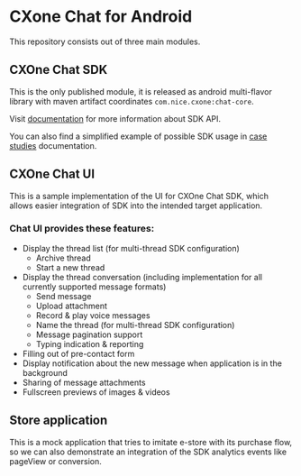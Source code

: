# CXone Chat for Android

This repository consists out of three main modules.

## CXOne Chat SDK

This is the only published module, it is released as android multi-flavor library with maven artifact coordinates
`com.nice.cxone:chat-core`.

Visit [documentation][docs] for more information about SDK API.

You can also find a simplified example of possible SDK usage in [case studies](docs/case-studies.md)
documentation.

[docs]: https://help.nice-incontact.com/content/acd/digital/mobilesdk/android/getstartedandroid.htm

## CXOne Chat UI

This is a sample implementation of the UI for CXOne Chat SDK, which allows easier integration of SDK into
the intended target application.

### Chat UI provides these features:

* Display the thread list (for multi-thread SDK configuration)
  * Archive thread
  * Start a new thread
* Display the thread conversation (including implementation for all currently supported message formats)
  * Send message
  * Upload attachment
  * Record & play voice messages
  * Name the thread (for multi-thread SDK configuration)
  * Message pagination support
  * Typing indication & reporting
* Filling out of pre-contact form
* Display notification about the new message when application is in the background
* Sharing of message attachments
* Fullscreen previews of images & videos

## Store application

This is a mock application that tries to imitate e-store with its purchase flow, so we can
also demonstrate an integration of the SDK analytics events like pageView or conversion.
